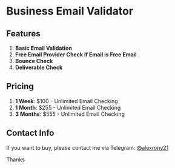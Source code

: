 # Business Email Validator

## Features
1. **Basic Email Validation**
2. **Free Email Provider Check If Email is Free Email**
3. **Bounce Check**
4. **Deliverable Check**

## Pricing
1. **1 Week**: $100 - Unlimited Email Checking
2. **1 Month**: $255 - Unlimited Email Checking
3. **3 Months**: $555 - Unlimited Email Checking

## Contact Info
If you want to buy, please contact me via Telegram: [@alexrony21](https://t.me/alexrony21)

Thanks
